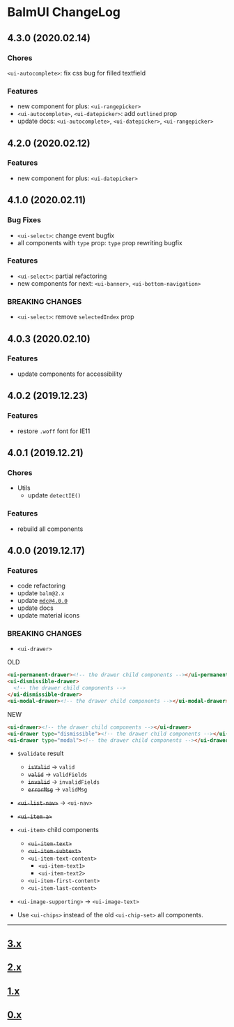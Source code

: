 # BalmUI ChangeLog

## 4.3.0 (2020.02.14)

### Chores

`<ui-autocomplete>`: fix css bug for filled textfield

### Features

- new component for plus: `<ui-rangepicker>`
- `<ui-autocomplete>`, `<ui-datepicker>`: add `outlined` prop
- update docs: `<ui-autocomplete>`, `<ui-datepicker>`, `<ui-rangepicker>`

## 4.2.0 (2020.02.12)

### Features

- new component for plus: `<ui-datepicker>`

## 4.1.0 (2020.02.11)

### Bug Fixes

- `<ui-select>`: change event bugfix
- all components with `type` prop: `type` prop rewriting bugfix

### Features

- `<ui-select>`: partial refactoring
- new components for next: `<ui-banner>`, `<ui-bottom-navigation>`

### BREAKING CHANGES

- `<ui-select>`: remove `selectedIndex` prop

## 4.0.3 (2020.02.10)

### Features

- update components for accessibility

## 4.0.2 (2019.12.23)

### Features

- restore `.woff` font for IE11

## 4.0.1 (2019.12.21)

### Chores

- Utils
  - update `detectIE()`

### Features

- rebuild all components

## 4.0.0 (2019.12.17)

### Features

- code refactoring
- update `balm@2.x`
- update [`mdc@4.0.0`](https://github.com/material-components/material-components-web/blob/master/CHANGELOG.md#400-2019-11-02)
- update docs
- update material icons

### BREAKING CHANGES

- `<ui-drawer>`

OLD

```html
<ui-permanent-drawer><!-- the drawer child components --></ui-permanent-drawer>
<ui-dismissible-drawer>
  <!-- the drawer child components -->
</ui-dismissible-drawer>
<ui-modal-drawer><!-- the drawer child components --></ui-modal-drawer>
```

NEW

```html
<ui-drawer><!-- the drawer child components --></ui-drawer>
<ui-drawer type="dismissible"><!-- the drawer child components --></ui-drawer>
<ui-drawer type="modal"><!-- the drawer child components --></ui-drawer>
```

- `$validate` result

  - <del>`isValid`</del> -> `valid`
  - <del>`valid`</del> -> `validFields`
  - <del>`invalid`</del> -> `invalidFields`
  - <del>`errorMsg`</del> -> `validMsg`

- <del>`<ui-list-nav>`</del> -> `<ui-nav>`
- <del>`<ui-item-a>`

- `<ui-item>` child components

  - <del>`<ui-item-text>`</del>
  - <del>`<ui-item-subtext>`</del>
  - `<ui-item-text-content>`
    - `<ui-item-text1>`
    - `<ui-item-text2>`
  - `<ui-item-first-content>`
  - `<ui-item-last-content>`

- `<ui-image-supporting>` -> `<ui-image-text>`

- Use `<ui-chips>` instead of the old `<ui-chip-set>` all components.

---

## [3.x](https://github.com/balmjs/balm-ui/blob/3.x/CHANGELOG.md)

## [2.x](https://github.com/balmjs/balm-ui/blob/2.x/CHANGELOG.md)

## [1.x](https://github.com/balmjs/balm-ui/blob/1.x/CHANGELOG.md)

## [0.x](https://github.com/balmjs/balm-ui/blob/0.14.x/CHANGELOG.md)
